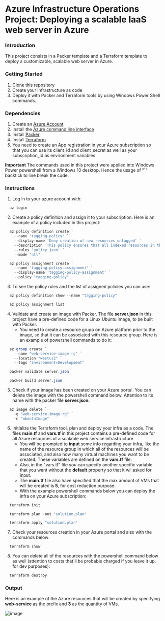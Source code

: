 # Azure Infrastructure Operations Project: Deploying a scalable IaaS web server in Azure

### Introduction

This project consists in a Packer template and a Terraform template to deploy a customizable, scalable web server in Azure.

### Getting Started

1. Clone this repository
2. Create your infrastructure as code
3. Deploy it with Packer and Terraform tools by using Windows Power Shell commands.

### Dependencies

1. Create an [Azure Account](https://portal.azure.com)
2. Install the [Azure command line interface](https://docs.microsoft.com/en-us/cli/azure/install-azure-cli?view=azure-cli-latest)
3. Install [Packer](https://www.packer.io/downloads)
4. Install [Terraform](https://www.terraform.io/downloads.html)
5. You need to create an App registration in your Azure subscription so that you can use its client_id and client_secret as well as your subscription_id as environment variables

**Important** The commands used in this project were applied into Windows Power powershell from a Windows 10 desktop. Hence the usage of "`" backtick to line break the code.

### Instructions

1. Log in to your azure account with:

```powershell
  az login
```

2. Create a policy definition and assign it to your subscription. Here is an example of a policy included in this project:

```powershell
  az policy definition create `
    --name 'tagging-policy' `
    --display-name 'Deny creation of new resources untagged' `
    --description 'This policy ensures that all indexed resources in the subscription are tagged in its creation.' `
    --rules 'policy.json' `
    --mode "all"

  az policy assignment create `
    --name 'tagging-policy-assignment' `
    --display-name 'tagging-policy-assignment' `
    --policy "tagging-policy"
```

3. To see the policy rules and the list of assigned policies you can use:

```powershell
  az policy definition show --name "tagging-policy"

  az policy assignment list
```

4. Validate and create an image with Packer. The file **server.json** in this project have a pre-defined code for a Linux Ubuntu image, to be built with Packer.
    - You need to create a resource grupo on Azure platform prior to the image, so that it can be associated with this resource group. Here is an example of powershell commands to do it:

```powershell
  az group create `
    --name "web-service-image-rg" `
    --location "westus2" `
    --tags "environment=Development"

  packer validate server.json

  packer build server.json
```

5. Check if your image has been created on your Azure portal. You can delete the image with the powershell command below. Attention to its name with the packer file **server.json**:

```powershell
  az image delete `
    -g "web-service-image-rg" `
    -n "ubuntuImage"
```

6. Initialize the Terraform tool, plan and deploy your infra as a code. The files **main.tf** and **vars.tf** in this project contains a pre-defined code for all Azure resources of a scalable web service infrastructure. 
    - You will be prompted to **input** some info regarding your infra, like the name of the resource group in which all of the resources will be associated, and also how many virtual machines you want to be created. These variables are defined on the **vars.tf** file.
    - Also, in the "vars.tf" file you can specify another specific variable that you want without the **default** property so that it wil asked for input.
    - The **main.tf** file also have specified that the max amount of VMs that will be created is **5**, for cost reduction purpose.
    - With the example powershell commands below you can deploy the infra on your Azure subscription:

```powershell
  terraform init

  terraform plan -out "solution.plan"

  terraform apply "solution.plan"
```

7. Check your resources creation in your Azure portal and also with the commands below:

```powershell
  terraform show
```

8. You can delete all of the resources with the powershell command below as well (attention to costs that'll be probable charged if you leave it up, for dev purposes):

```powershell
  terraform destroy
```

### Output

Here is an example of the Azure resources that will be created by specifying **web-service** as the prefix and **3** as the quantity of VMs.

![image](https://user-images.githubusercontent.com/29313947/113633728-d1193f00-9643-11eb-8743-7a96917e1581.png)

